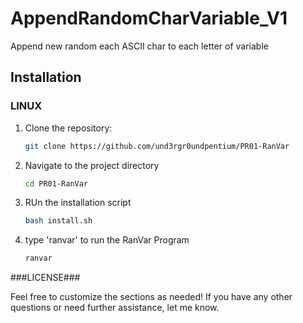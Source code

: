 # AppendRandomCharVariable_V1

Append new random each ASCII char to each letter of variable

## Installation

### LINUX

1. Clone the repository:
   ```bash
   git clone https://github.com/und3rgr0undpentium/PR01-RanVar
2. Navigate to the project directory
   ```bash
   cd PR01-RanVar
4. RUn the installation script
   ```bash
   bash install.sh
6. type 'ranvar' to run the RanVar Program
   ```bash
   ranvar


###LICENSE###

Feel free to customize the sections as needed! If you have any other questions or need further assistance, let me know.
